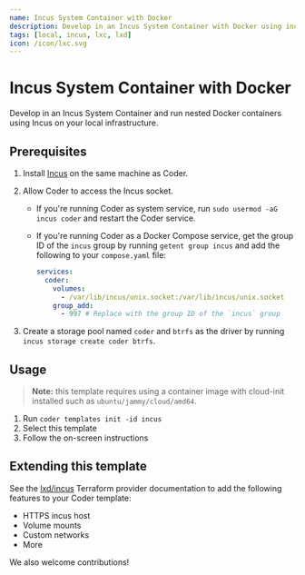 ```yaml
---
name: Incus System Container with Docker
description: Develop in an Incus System Container with Docker using incus
tags: [local, incus, lxc, lxd]
icon: /icon/lxc.svg
---
```


# Incus System Container with Docker

Develop in an Incus System Container and run nested Docker containers using Incus on your local infrastructure.

## Prerequisites

1. Install [Incus](https://linuxcontainers.org/incus/) on the same machine as Coder.
2. Allow Coder to access the Incus socket.

   - If you're running Coder as system service, run `sudo usermod -aG incus coder` and restart the Coder service.
   - If you're running Coder as a Docker Compose service, get the group ID of the `incus` group by running `getent group incus` and add the following to your `compose.yaml` file:

     ```yaml
     services:
       coder:
         volumes:
           - /var/lib/incus/unix.socket:/var/lib/incus/unix.socket
         group_add:
           - 997 # Replace with the group ID of the `incus` group
     ```

3. Create a storage pool named `coder` and `btrfs` as the driver by running `incus storage create coder btrfs`.

## Usage

> **Note:** this template requires using a container image with cloud-init installed such as `ubuntu/jammy/cloud/amd64`.

1. Run `coder templates init -id incus`
1. Select this template
1. Follow the on-screen instructions

## Extending this template

See the [lxd/incus](https://registry.terraform.io/providers/lxc/incus/latest/docs) Terraform provider documentation to
add the following features to your Coder template:

- HTTPS incus host
- Volume mounts
- Custom networks
- More

We also welcome contributions!

